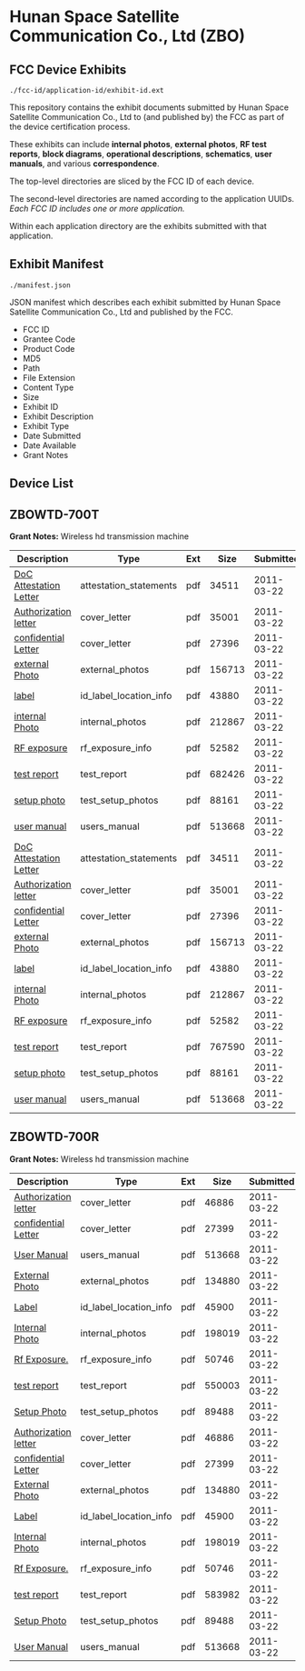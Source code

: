 # Hunan Space Satellite Communication Co., Ltd (ZBO)
## FCC Device Exhibits

```
./fcc-id/application-id/exhibit-id.ext
```

This repository contains the exhibit documents submitted by Hunan Space Satellite Communication Co., Ltd to (and published by) the FCC as part of the device certification process.

These exhibits can include **internal photos**, **external photos**, **RF test reports**, **block diagrams**, **operational descriptions**, **schematics**, **user manuals**, and various **correspondence**.

The top-level directories are sliced by the FCC ID of each device.

The second-level directories are named according to the application UUIDs. *Each FCC ID includes one or more application.*

Within each application directory are the exhibits submitted with that application. 

## Exhibit Manifest

```
./manifest.json
```

JSON manifest which describes each exhibit submitted by Hunan Space Satellite Communication Co., Ltd and published by the FCC.

- FCC ID
- Grantee Code
- Product Code
- MD5
- Path
- File Extension
- Content Type
- Size
- Exhibit ID
- Exhibit Description
- Exhibit Type
- Date Submitted
- Date Available
- Grant Notes

## Device List
## ZBOWTD-700T
**Grant Notes:** Wireless hd transmission machine

| Description | Type | Ext | Size | Submitted | Available |
| ----------- | ---- | --- | ---- | --------- | --------- |
| [DoC Attestation Letter](ZBOWTD-700T/ce4c5859934e1e525ed8f8aa40580bbe/1435670.pdf) | attestation_statements | pdf | 34511 | 2011-03-22 | 2011-03-22 |
| [Authorization letter](ZBOWTD-700T/ce4c5859934e1e525ed8f8aa40580bbe/1435668.pdf) | cover_letter | pdf | 35001 | 2011-03-22 | 2011-03-22 |
| [confidential Letter](ZBOWTD-700T/ce4c5859934e1e525ed8f8aa40580bbe/1435669.pdf) | cover_letter | pdf | 27396 | 2011-03-22 | 2011-03-22 |
| [external Photo](ZBOWTD-700T/ce4c5859934e1e525ed8f8aa40580bbe/1435674.pdf) | external_photos | pdf | 156713 | 2011-03-22 | 2011-03-22 |
| [label](ZBOWTD-700T/ce4c5859934e1e525ed8f8aa40580bbe/1435675.pdf) | id_label_location_info | pdf | 43880 | 2011-03-22 | 2011-03-22 |
| [internal Photo](ZBOWTD-700T/ce4c5859934e1e525ed8f8aa40580bbe/1435676.pdf) | internal_photos | pdf | 212867 | 2011-03-22 | 2011-03-22 |
| [RF exposure](ZBOWTD-700T/ce4c5859934e1e525ed8f8aa40580bbe/1435677.pdf) | rf_exposure_info | pdf | 52582 | 2011-03-22 | 2011-03-22 |
| [test report](ZBOWTD-700T/ce4c5859934e1e525ed8f8aa40580bbe/1435691.pdf) | test_report | pdf | 682426 | 2011-03-22 | 2011-03-22 |
| [setup photo](ZBOWTD-700T/ce4c5859934e1e525ed8f8aa40580bbe/1435679.pdf) | test_setup_photos | pdf | 88161 | 2011-03-22 | 2011-03-22 |
| [user manual](ZBOWTD-700T/ce4c5859934e1e525ed8f8aa40580bbe/1435680.pdf) | users_manual | pdf | 513668 | 2011-03-22 | 2011-03-22 |
| [DoC Attestation Letter](ZBOWTD-700T/91ba24688c6dbf522a85253c90592e44/1435670.pdf) | attestation_statements | pdf | 34511 | 2011-03-22 | 2011-03-22 |
| [Authorization letter](ZBOWTD-700T/91ba24688c6dbf522a85253c90592e44/1435668.pdf) | cover_letter | pdf | 35001 | 2011-03-22 | 2011-03-22 |
| [confidential Letter](ZBOWTD-700T/91ba24688c6dbf522a85253c90592e44/1435669.pdf) | cover_letter | pdf | 27396 | 2011-03-22 | 2011-03-22 |
| [external Photo](ZBOWTD-700T/91ba24688c6dbf522a85253c90592e44/1435674.pdf) | external_photos | pdf | 156713 | 2011-03-22 | 2011-03-22 |
| [label](ZBOWTD-700T/91ba24688c6dbf522a85253c90592e44/1435675.pdf) | id_label_location_info | pdf | 43880 | 2011-03-22 | 2011-03-22 |
| [internal Photo](ZBOWTD-700T/91ba24688c6dbf522a85253c90592e44/1435676.pdf) | internal_photos | pdf | 212867 | 2011-03-22 | 2011-03-22 |
| [RF exposure](ZBOWTD-700T/91ba24688c6dbf522a85253c90592e44/1435677.pdf) | rf_exposure_info | pdf | 52582 | 2011-03-22 | 2011-03-22 |
| [test report](ZBOWTD-700T/91ba24688c6dbf522a85253c90592e44/1435678.pdf) | test_report | pdf | 767590 | 2011-03-22 | 2011-03-22 |
| [setup photo](ZBOWTD-700T/91ba24688c6dbf522a85253c90592e44/1435679.pdf) | test_setup_photos | pdf | 88161 | 2011-03-22 | 2011-03-22 |
| [user manual](ZBOWTD-700T/91ba24688c6dbf522a85253c90592e44/1435680.pdf) | users_manual | pdf | 513668 | 2011-03-22 | 2011-03-22 |
## ZBOWTD-700R
**Grant Notes:** Wireless hd transmission machine

| Description | Type | Ext | Size | Submitted | Available |
| ----------- | ---- | --- | ---- | --------- | --------- |
| [Authorization letter](ZBOWTD-700R/e85e677a93725c38eefe290cc112a4b8/1435863.pdf) | cover_letter | pdf | 46886 | 2011-03-22 | 2011-03-22 |
| [confidential Letter](ZBOWTD-700R/e85e677a93725c38eefe290cc112a4b8/1435864.pdf) | cover_letter | pdf | 27399 | 2011-03-22 | 2011-03-22 |
| [User Manual](ZBOWTD-700R/e85e677a93725c38eefe290cc112a4b8/1435680.pdf) | users_manual | pdf | 513668 | 2011-03-22 | 2011-03-22 |
| [External Photo](ZBOWTD-700R/e85e677a93725c38eefe290cc112a4b8/1435868.pdf) | external_photos | pdf | 134880 | 2011-03-22 | 2011-03-22 |
| [Label](ZBOWTD-700R/e85e677a93725c38eefe290cc112a4b8/1435869.pdf) | id_label_location_info | pdf | 45900 | 2011-03-22 | 2011-03-22 |
| [Internal Photo](ZBOWTD-700R/e85e677a93725c38eefe290cc112a4b8/1435870.pdf) | internal_photos | pdf | 198019 | 2011-03-22 | 2011-03-22 |
| [Rf Exposure.](ZBOWTD-700R/e85e677a93725c38eefe290cc112a4b8/1435871.pdf) | rf_exposure_info | pdf | 50746 | 2011-03-22 | 2011-03-22 |
| [test report](ZBOWTD-700R/e85e677a93725c38eefe290cc112a4b8/1435884.pdf) | test_report | pdf | 550003 | 2011-03-22 | 2011-03-22 |
| [Setup Photo](ZBOWTD-700R/e85e677a93725c38eefe290cc112a4b8/1435873.pdf) | test_setup_photos | pdf | 89488 | 2011-03-22 | 2011-03-22 |
| [Authorization letter](ZBOWTD-700R/44c8db3da133558e85a311dbe13eb29e/1435863.pdf) | cover_letter | pdf | 46886 | 2011-03-22 | 2011-03-22 |
| [confidential Letter](ZBOWTD-700R/44c8db3da133558e85a311dbe13eb29e/1435864.pdf) | cover_letter | pdf | 27399 | 2011-03-22 | 2011-03-22 |
| [External Photo](ZBOWTD-700R/44c8db3da133558e85a311dbe13eb29e/1435868.pdf) | external_photos | pdf | 134880 | 2011-03-22 | 2011-03-22 |
| [Label](ZBOWTD-700R/44c8db3da133558e85a311dbe13eb29e/1435869.pdf) | id_label_location_info | pdf | 45900 | 2011-03-22 | 2011-03-22 |
| [Internal Photo](ZBOWTD-700R/44c8db3da133558e85a311dbe13eb29e/1435870.pdf) | internal_photos | pdf | 198019 | 2011-03-22 | 2011-03-22 |
| [Rf Exposure.](ZBOWTD-700R/44c8db3da133558e85a311dbe13eb29e/1435871.pdf) | rf_exposure_info | pdf | 50746 | 2011-03-22 | 2011-03-22 |
| [test report](ZBOWTD-700R/44c8db3da133558e85a311dbe13eb29e/1435872.pdf) | test_report | pdf | 583982 | 2011-03-22 | 2011-03-22 |
| [Setup Photo](ZBOWTD-700R/44c8db3da133558e85a311dbe13eb29e/1435873.pdf) | test_setup_photos | pdf | 89488 | 2011-03-22 | 2011-03-22 |
| [User Manual](ZBOWTD-700R/44c8db3da133558e85a311dbe13eb29e/1435680.pdf) | users_manual | pdf | 513668 | 2011-03-22 | 2011-03-22 |
